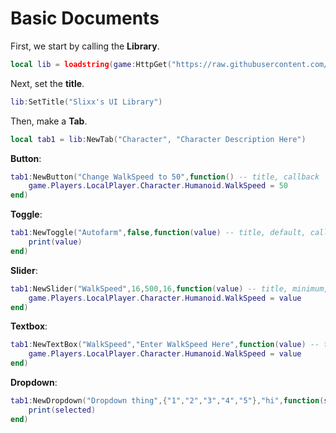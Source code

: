 # Basic Documents
First, we start by calling the **Library**.
```lua
local lib = loadstring(game:HttpGet("https://raw.githubusercontent.com/ForexCODERR/UI-Libraries/main/Slixx's/source.lua"))();
```
Next, set the **title**.
```lua
lib:SetTitle("Slixx's UI Library")
```
Then, make a **Tab**.
```lua
local tab1 = lib:NewTab("Character", "Character Description Here")
```
**Button**:
```lua
tab1:NewButton("Change WalkSpeed to 50",function() -- title, callback
    game.Players.LocalPlayer.Character.Humanoid.WalkSpeed = 50
end)
```
**Toggle**:
```lua
tab1:NewToggle("Autofarm",false,function(value) -- title, default, callback
    print(value)
end)
```
**Slider**:
```lua
tab1:NewSlider("WalkSpeed",16,500,16,function(value) -- title, minimum, maximium, callback
    game.Players.LocalPlayer.Character.Humanoid.WalkSpeed = value
end)
```
**Textbox**:
```lua
tab1:NewTextBox("WalkSpeed","Enter WalkSpeed Here",function(value) -- title, placeholder, callback
    game.Players.LocalPlayer.Character.Humanoid.WalkSpeed = value
end)
```
**Dropdown**:
```lua
tab1:NewDropdown("Dropdown thing",{"1","2","3","4","5"},"hi",function(selected) -- title, list, default, callback
	print(selected)
end)
```
